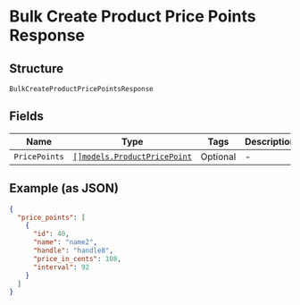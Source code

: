 
# Bulk Create Product Price Points Response

## Structure

`BulkCreateProductPricePointsResponse`

## Fields

| Name | Type | Tags | Description |
|  --- | --- | --- | --- |
| `PricePoints` | [`[]models.ProductPricePoint`](product-price-point.md) | Optional | - |

## Example (as JSON)

```json
{
  "price_points": [
    {
      "id": 40,
      "name": "name2",
      "handle": "handle8",
      "price_in_cents": 108,
      "interval": 92
    }
  ]
}
```

